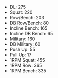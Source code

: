 * DL: 275
*  Squat: 220
*  Row/Bench: 203
*  DB Row/Bench: 80
*  Incline Bench: 165
*  Incline DB Bench: 65
*  Military: 160
*  DB Military: 60
*  Push Up: 55
*  Pull Up: 17
*  1RPM Squat: 455
*  1RPM Row: 365
*  1RPM Bench: 335
